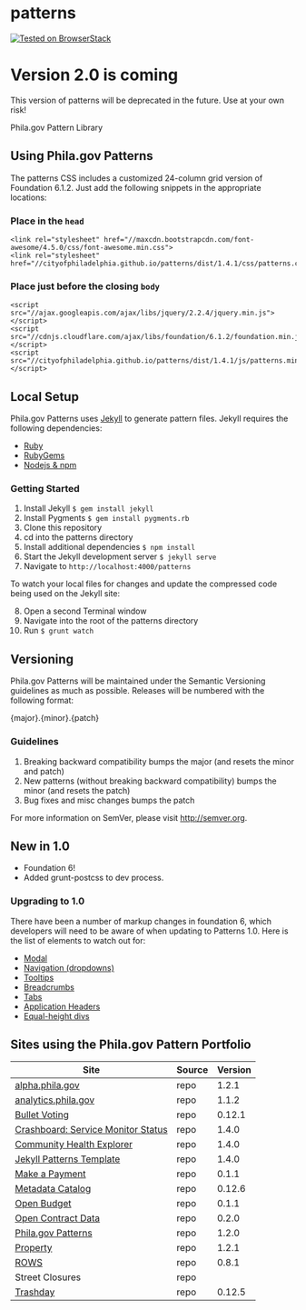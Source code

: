 # patterns

[![Tested on BrowserStack](https://img.shields.io/badge/browserstack-tested-brightgreen.svg?logo=data%3Aimage%2Fpng%3Bbase64%2CiVBORw0KGgoAAAANSUhEUgAAAA4AAAAOCAYAAAAfSC3RAAACsUlEQVQokVWSTWwUZQCGn2%2B%2Bnd2d7XS7K1v6Q6WAaBoKklAMP0rcNBqWiMET0SskxEBAURLjBfZkPJAQWmOswkVjYnqiKiGALQ0NP0EIcjAg0gottNB26f7Odmfmm89TG31P7%2BF5bo%2FgP%2BvX%2FfKto31bmY3vV2O590VJIlKps5FS0Fv35roRkc06C6xYOLkvt3cyWTmh7wdve402411Jys0GNkWSUxXij%2Bw79S1N2brPTp9ZFJ9lM6%2FKfP5c%2BK7ZOvpGmsHMu9wImnjmgUWeDeavpNUQa25ZKpVq%2FST6wbc9QvccjExP3LhkPdJbxpdnOL%2FnEAMPKzy48gve%2BH2q7Wuo37Sdd2Kn2BW7wusPG%2F1k%2B4sZIzd9d1tYqS3lis2Tne8xWoHJn05g9h1jxa2LfLfKRI4McNPdyG03zMyyaqhWLB41dCT2EZ7Ci8bxUimCuVn0zUuIcBSzPs7fo2OI4Z%2BpuYrn8yEeWwGE1CaD%2BWLaB5Rw8P0SrzTGCSdSaOUz%2BWSSvq96cRNLWW1X0TrAV2CGRMQILWseMySYco78P0O8tDTB7sOf09KxFqvOZslrabr37aVD%2Fo4hBY1ljVCCkGyI9UgrciqWcGm6eoY%2F2iKs27iDzm9%2BoJzP4cZqTJcHmCg9oEv6rJyL4b0gnFD91uVn8zNTszhPU13FAoULP3K9awRpNwOK0swEQVBhveuTGXdJdLRRM4zLAsD5bd%2Bn8t7E8cJfTzF8eNwQ5l6zScmSWAhWFmq8XDVIrm9HJ%2BuqfhDtFgBa98va8OBJOZU74IxO4z93EF4AhsCImpitDcQ6W1ARs%2Br55odW99ffLyaH1sK99vEeUXOOaGe%2BQypFIDQh28IThhJCXvZ1%2BJiV7h35X6uL%2Fp9Z2y8WNiOj25BWp67NDaOMa18MHr%2BdzYpggfsXmkch023E8JUAAAAASUVORK5CYII%3D)](https://www.browserstack.com/)

# Version 2.0 is coming
This version of patterns will be deprecated in the future. Use at your own risk!

Phila.gov Pattern Library

## Using Phila.gov Patterns
The patterns CSS includes a customized 24-column grid version of Foundation 6.1.2. Just add the following snippets in the appropriate locations:

### Place in the `head`
```
<link rel="stylesheet" href="//maxcdn.bootstrapcdn.com/font-awesome/4.5.0/css/font-awesome.min.css">
<link rel="stylesheet" href="//cityofphiladelphia.github.io/patterns/dist/1.4.1/css/patterns.css">
```

### Place just before the closing `body`
```
<script src="//ajax.googleapis.com/ajax/libs/jquery/2.2.4/jquery.min.js"></script>
<script src="//cdnjs.cloudflare.com/ajax/libs/foundation/6.1.2/foundation.min.js"></script>
<script src="//cityofphiladelphia.github.io/patterns/dist/1.4.1/js/patterns.min.js"></script>
```


## Local Setup
Phila.gov Patterns uses <a href="http://jekyllrb.com/">Jekyll</a> to generate pattern files. Jekyll requires the following dependencies:

- [Ruby](https://www.ruby-lang.org/en/downloads/)
- [RubyGems](https://rubygems.org/pages/download)
- [Nodejs & npm](https://nodejs.org/en/)

### Getting Started

1. Install Jekyll <code>$ gem install jekyll</code>
2. Install Pygments <code>$ gem install pygments.rb</code>
3. Clone this repository
4. cd into the patterns directory
5. Install additional dependencies <code>$ npm install</code>
6. Start the Jekyll development server <code>$ jekyll serve</code>
7. Navigate to <code>http://localhost:4000/patterns</code>

To watch your local files for changes and update the compressed code being used on the Jekyll site:

8. Open a second Terminal window
9. Navigate into the root of the patterns directory
10. Run <code>$ grunt watch</code>


## Versioning

Phila.gov Patterns will be maintained under the Semantic Versioning guidelines as much as possible. Releases will be numbered with the following format:

{major}.{minor}.{patch}

### Guidelines

1. Breaking backward compatibility bumps the major (and resets the minor and patch)
2. New patterns (without breaking backward compatibility) bumps the minor (and resets the patch)
3. Bug fixes and misc changes bumps the patch


For more information on SemVer, please visit http://semver.org.

## New in 1.0
- Foundation 6!
- Added grunt-postcss to dev process.

### Upgrading to 1.0
There have been a number of markup changes in foundation 6, which developers will need to be aware of when updating to Patterns 1.0. Here is the list of elements to watch out for:
 - [Modal](http://cityofphiladelphia.github.io/patterns/#p-modal)
 - [Navigation (dropdowns)](http://cityofphiladelphia.github.io/patterns/#p-navigation)
 - [Tooltips](http://cityofphiladelphia.github.io/patterns/#p-tooltips)
 - [Breadcrumbs](http://cityofphiladelphia.github.io/patterns/#p-breadcrumbs)
 - [Tabs](http://cityofphiladelphia.github.io/patterns/#p-sub-navigation---vertical-tabs)
 - [Application Headers](http://cityofphiladelphia.github.io/patterns/#p-application-header)
 - [Equal-height divs](http://cityofphiladelphia.github.io/patterns/#p-content-block)


## Sites using the Phila.gov Pattern Portfolio

| Site                                                        | Source | Version |
| ----------------------------------------------------------- | ---- |---------|
| [alpha.phila.gov](http://alpha.phila.gov)                   | repo | 1.2.1  |
| [analytics.phila.gov](http://analytics.phila.gov/)          | repo | 1.1.2  |
| [Bullet Voting](http://cityofphiladelphia.github.io/bullet-voting/) | repo |  0.12.1 |
| [Crashboard: Service Monitor Status](http://cityofphiladelphia.github.io/crashboard/) | repo | 1.4.0 |
| [Community Health Explorer](http://cityofphiladelphia.github.io/community-health-explorer/) | repo | 1.4.0 |
| [Jekyll Patterns Template](http://cityofphiladelphia.github.io/patterns-jekyll/) | repo | 1.4.0 |
| [Make a Payment](https://secure.phila.gov/PaymentCenter/AccountLookup/) | repo | 0.1.1 |
| [Metadata Catalog](http://metadata.phila.gov/)              | repo | 0.12.6 |
| [Open Budget](http://www.phila.gov/openbudget/)             | repo | 0.1.1 |
| [Open Contract Data](http://cityofphiladelphia.github.io/contracts/) | repo | 0.2.0 |
| [Phila.gov Patterns](http://cityofphiladelphia.github.io/patterns/)  | repo | 1.2.0 |
| [Property](https://alpha.phila.gov/property/)              | repo | 1.2.1 |
| [ROWS](https://phl.secure.force.com/ROWS/) | repo | 0.8.1 |
| Street Closures | repo | |
| [Trashday](https://alpha.phila.gov/trashday/)              | repo  | 0.12.5 |
